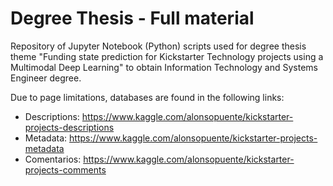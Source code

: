 # Degree Thesis - Full material
Repository of Jupyter Notebook (Python) scripts used for degree thesis theme "Funding state prediction for Kickstarter Technology projects using a Multimodal Deep Learning" to obtain Information Technology and Systems Engineer degree.

Due to page limitations, databases are found in the following links:

* Descriptions: https://www.kaggle.com/alonsopuente/kickstarter-projects-descriptions
* Metadata: https://www.kaggle.com/alonsopuente/kickstarter-projects-metadata
* Comentarios: https://www.kaggle.com/alonsopuente/kickstarter-projects-comments
